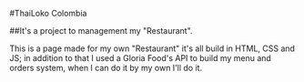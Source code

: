 #ThaiLoko Colombia

##It's a project to management my "Restaurant".

This is a page made for my own "Restaurant" it's all build in HTML, CSS and JS; in addition to that I used a Gloria Food's API to build my menu and orders system, when I can do it by my own I'll do it.